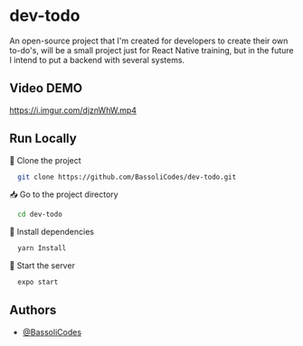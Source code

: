# dev-todo

An open-source project that I'm created for developers to create their own to-do's, will be a small project just for React Native training, but in the future I intend to put a backend with several systems.

## Video DEMO

https://i.imgur.com/djznWhW.mp4

## Run Locally

📡 Clone the project

```bash
  git clone https://github.com/BassoliCodes/dev-todo.git
```

📥 Go to the project directory

```bash
  cd dev-todo
```

📜 Install dependencies

```bash
  yarn Install
```

🎉 Start the server

```bash
  expo start
```

## Authors

- [@BassoliCodes](https://www.github.com/BassoliCodes)

